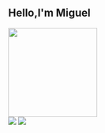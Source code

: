 ## Hello,I'm Miguel
<a href="https://github.com/mick258">
  <img height="180em" src="https://github-readme-stats.vercel.app/api/top-langs/?username=mick258&layout=compact&langs_count=7&theme=yeblu"/>
</div>
<div> 
  <a href = "mailto:mm.nehama@gmail.com"><img src="https://img.shields.io/badge/-Gmail-%23333?style=for-the-badge&logo=gmail&logoColor=white" target="_blank"></a>
  <a href="https://www.linkedin.com/in/miguelnehama" target="_blank"><img src="https://img.shields.io/badge/-LinkedIn-%230077B5?style=for-the-badge&logo=linkedin&logoColor=white" target="_blank"></a> 
</div> 
